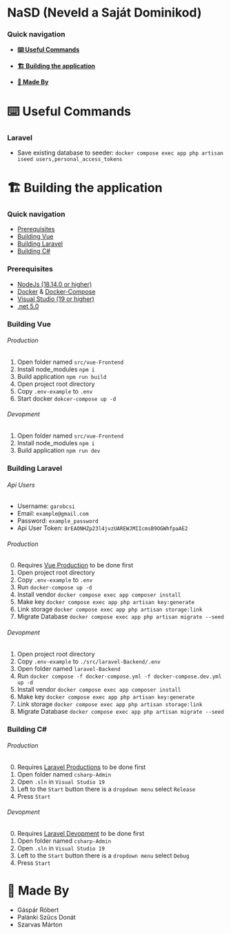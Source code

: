 # NaSD (Neveld a Saját Dominikod)

### Quick navigation

* **[:keyboard: Useful Commands](#keyboard-useful-commands)**

* **[:building_construction: Building the application](#building_construction-building-the-application)**

* **[:busts_in_silhouette: Made By](#busts_in_silhouette-made-by)**

# :keyboard: Useful Commands

### Laravel

- Save existing database to seeder: `docker compose exec app php artisan iseed users,personal_access_tokens`

# :building_construction: Building the application

### Quick navigation

* [Prerequisites](#prerequisites)
* [Building Vue](#building-vue)
* [Building Laravel](#building-laravel)
* [Building C#](#building-c)

### Prerequisites

* [NodeJs (18.14.0 or higher)](https://nodejs.org/en/)
* [Docker](https://www.docker.com/) & [Docker-Compose](https://docs.docker.com/compose/)
* [Visual Studio (19 or higher)](https://visualstudio.microsoft.com/vs/older-downloads/)
* [.net 5.0](https://dotnet.microsoft.com/en-us/download/dotnet/5.0)

### Building Vue

###### Production

1. Open folder named `src/vue-Frontend`
2. Install node_modules `npm i`
3. Build application `npm run build`
4. Open project root directory
5. Copy `.env-example` to `.env`
6. Start docker `dokcer-compose up -d`

###### Devopment

1. Open folder named `src/vue-Frontend`
2. Install node_modules `npm i`
3. Build application `npm run dev`

### Building Laravel

###### Api Users

- Username: `garobcsi`
- Email: `example@gmail.com`
- Password: `example_password`
- Api User Token: `8rEAONHZp23l4jvzUAREWJMIIcmsB9OGWhfpaAE2`

###### Production

0. Requires [Vue Production](#production) to be done first
1. Open project root directory
2. Copy `.env-example` to `.env`
3. Run `docker-compose up -d`
4. Install vendor `docker compose exec app composer install`
5. Make key `docker compose exec app php artisan key:generate`
6. Link storage `docker compose exec app php artisan storage:link`
7. Migrate Database `docker compose exec app php artisan migrate --seed`

###### Devopment

1. Open project root directory
2. Copy `.env-example` to `./src/laravel-Backend/.env`
3. Open folder named `laravel-Backend`
4. Run `docker compose -f docker-compose.yml -f docker-compose.dev.yml  up -d`
5. Install vendor `docker compose exec app composer install`
6. Make key `docker compose exec app php artisan key:generate`
7. Link storage `docker compose exec app php artisan storage:link`
8. Migrate Database `docker compose exec app php artisan migrate --seed`

### Building C#

###### Production

0. Requires [Laravel Productions](#production-1) to be done first
1. Open folder named `csharp-Admin`
2. Open `.sln` in `Visual Studio 19`
3. Left to the `Start` button there is a `dropdown menu` select `Release`
4. Press `Start`

###### Devopment

0. Requires [Laravel Devopment](#devopment-1) to be done first
1. Open folder named `csharp-Admin`
2. Open `.sln` in `Visual Studio 19`
3. Left to the `Start` button there is a `dropdown menu` select `Debug`
4. Press `Start`

# :busts_in_silhouette: Made By

- Gáspár Róbert
- Palánki Szűcs Donát
- Szarvas Márton